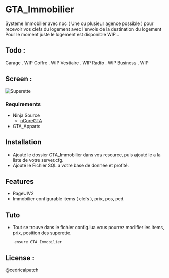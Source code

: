 # GTA_Immobilier
Systeme Immobilier avec npc ( Une ou plusieur agence possible ) pour recevoir vos clefs du logement avec l'envois de la destination du logement
Pour le moment juste le logement est disponible WIP...

## Todo :

Garage . WIP
Coffre . WIP
Vestiaire . WIP
Radio . WIP
Business . WIP

## Screen :
![Superette](https://media.discordapp.net/attachments/700050943995281452/833825046560636938/218_20210419194940_1.png?width=948&height=519)


### Requirements
* Ninja Source
  * [nCoreGTA](https://github.com/NinjaSourceV2/nCoreGTA)
* GTA_Apparts


## Installation
- Ajouté le dossier GTA_Immobilier dans vos resource, puis ajouté le a la liste de votre server.cfg.
- Ajouté le Fichier SQL a votre base de donnée et profité.

## Features
- RageUIV2
- Immobilier configurable items ( clefs ), prix, pos, ped.


## Tuto
- Tout se trouve dans le fichier config.lua vous pourrez modifier les items, prix, position des superette.

```
    ensure GTA_Immobilier
```

## License :
@cedricalpatch
